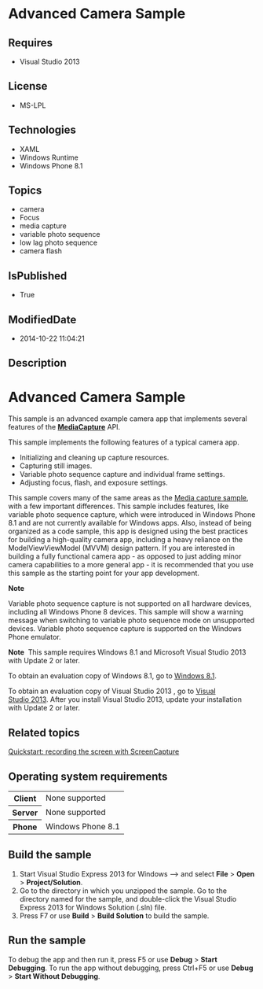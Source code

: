 # Advanced Camera Sample
## Requires
* Visual Studio 2013
## License
* MS-LPL
## Technologies
* XAML
* Windows Runtime
* Windows Phone 8.1
## Topics
* camera
* Focus
* media capture
* variable photo sequence
* low lag photo sequence
* camera flash
## IsPublished
* True
## ModifiedDate
* 2014-10-22 11:04:21
## Description

<div id="mainSection">
<div id="mainSection">
<div class="clsServerSDKContent">
<h1><a id="gallery_samples.advancedcamera_gallery"></a>Advanced Camera Sample</h1>
</div>
<p>This sample is an advanced example camera app that implements several features of the
<a href="file:///C:/devdocs/gallery_phone/w_media_capture/mediacapture.xml"><strong>MediaCapture</strong></a> API.</p>
<p>This sample implements the following features of a typical camera app.</p>
<ul>
<li>Initializing and cleaning up capture resources. </li><li>Capturing still images. </li><li>Variable photo sequence capture and individual frame settings. </li><li>Adjusting focus, flash, and exposure settings. </li></ul>
<p>This sample covers many of the same areas as the <a href="http://go.microsoft.com/fwlink/p/?linkid=241428">
Media capture sample</a>, with a few important differences. This sample includes features, like variable photo sequence capture, which were introduced in Windows Phone 8.1 and are not currently available for Windows apps. Also, instead of being organized as
 a code sample, this app is designed using the best practices for building a high-quality camera app, including a heavy reliance on the ModelViewViewModel (MVVM) design pattern. If you are interested in building a fully functional camera app - as opposed to
 just adding minor camera capabilities to a more general app - it is recommended that you use this sample as the starting point for your app development.</p>
<p class="note"><strong>Note</strong>&nbsp;&nbsp;</p>
<p class="note">Variable photo sequence capture is not supported on all hardware devices, including all Windows&nbsp;Phone&nbsp;8 devices. This sample will show a warning message when switching to variable photo sequence mode on unsupported devices. Variable
 photo sequence capture is supported on the Windows Phone emulator.</p>
<p class="note"><strong>Note</strong>&nbsp;&nbsp;This sample requires Windows&nbsp;8.1 and Microsoft Visual Studio&nbsp;2013 with Update 2 or later.</p>
<p>To obtain an evaluation copy of Windows&nbsp;8.1, go to <a href="http://go.microsoft.com/fwlink/p/?linkid=301696">
Windows&nbsp;8.1</a>.</p>
<p>To obtain an evaluation copy of Visual Studio&nbsp;2013 , go to <a href="http://go.microsoft.com/fwlink/p/?linkid=301697">
Visual Studio&nbsp;2013</a>. After you install Visual Studio&nbsp;2013, update your installation with Update 2 or later.</p>
<h2><a id="related_topics"></a>Related topics</h2>
<dl><dt><a href="file:///C:/devdocs/gallery_phone/m_media_mca/quickstart__recording_the_screen_with_screenrecorder.xml">Quickstart: recording the screen with ScreenCapture</a>
</dt></dl>
<h2>Operating system requirements</h2>
<table>
<tbody>
<tr>
<th>Client</th>
<td><dt>None supported </dt></td>
</tr>
<tr>
<th>Server</th>
<td><dt>None supported </dt></td>
</tr>
<tr>
<th>Phone</th>
<td><dt>Windows Phone 8.1 </dt></td>
</tr>
</tbody>
</table>
<h2>Build the sample</h2>
<ol>
<li>Start Visual Studio Express&nbsp;2013 for Windows --&gt; and select <strong>File</strong> &gt;
<strong>Open</strong> &gt; <strong>Project/Solution</strong>. </li><li>Go to the directory in which you unzipped the sample. Go to the directory named for the sample, and double-click the Visual Studio Express&nbsp;2013 for Windows Solution (.sln) file.
</li><li>Press F7 or use <strong>Build</strong> &gt; <strong>Build Solution</strong> to build the sample.
</li></ol>
<h2>Run the sample</h2>
<p>To debug the app and then run it, press F5 or use <strong>Debug</strong> &gt; <strong>
Start Debugging</strong>. To run the app without debugging, press Ctrl&#43;F5 or use <strong>
Debug</strong> &gt; <strong>Start Without Debugging</strong>.</p>
</div>
</div>
